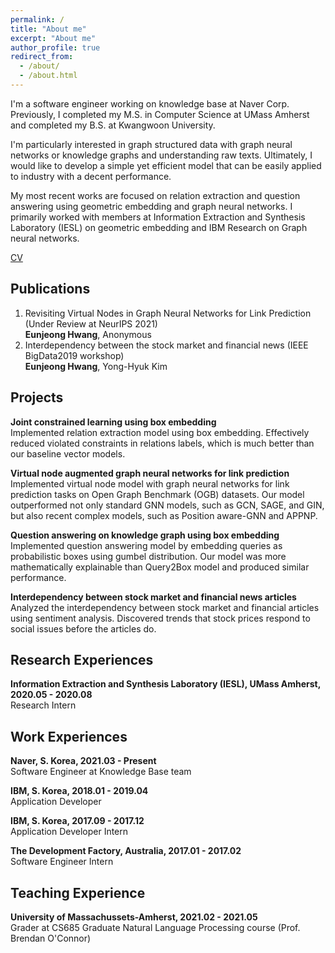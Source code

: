 ```yaml
---
permalink: /
title: "About me"
excerpt: "About me"
author_profile: true
redirect_from: 
  - /about/
  - /about.html
---
```


I'm a software engineer working on knowledge base at Naver Corp. 
Previously, I completed my M.S. in Computer Science at UMass Amherst and completed my B.S. at Kwangwoon University. 

I'm particularly interested in graph structured data with graph neural networks or knowledge graphs and understanding raw texts.
Ultimately, I would like to develop a simple yet efficient model that can be easily applied to industry with a decent performance.

My most recent works are focused on relation extraction and question answering using geometric embedding and graph neural networks.
I primarily worked with members at Information Extraction and Synthesis Laboratory (IESL) on geometric embedding and IBM Research on Graph neural networks.

[CV](https://eujhwang.github.io/files/eunjeong_research_cv.pdf)

Publications
------
1. Revisiting Virtual Nodes in Graph Neural Networks for Link Prediction (Under Review at NeurIPS 2021)\
   **Eunjeong Hwang**, Anonymous 
2. Interdependency between the stock market and financial news (IEEE BigData2019 workshop)\
   **Eunjeong Hwang**, Yong-Hyuk Kim 

Projects
------
**Joint constrained learning using box embedding**\
 Implemented relation extraction model using box embedding. 
 Effectively reduced violated constraints in relations labels, which is much better than our baseline vector models.

**Virtual node augmented graph neural networks for link prediction**\
 Implemented virtual node model with graph neural networks for link prediction tasks on Open Graph Benchmark (OGB) datasets.
 Our model outperformed not only standard GNN models, such as GCN, SAGE, and GIN, but also recent complex models, such as Position aware-GNN and APPNP.  

**Question answering on knowledge graph using box embedding**\
  Implemented question answering model by embedding queries as probabilistic boxes using gumbel distribution.
  Our model was more mathematically explainable than Query2Box model and produced similar performance.

**Interdependency between stock market and financial news articles**\
  Analyzed the interdependency between stock market and financial articles using sentiment analysis. 
  Discovered trends that stock prices respond to social issues before the articles do. 

Research Experiences
------
**Information Extraction and Synthesis Laboratory (IESL), UMass Amherst, 2020.05 - 2020.08**\
Research Intern
  
Work Experiences
------
**Naver, S. Korea, 2021.03 - Present**\
Software Engineer at Knowledge Base team

**IBM, S. Korea, 2018.01 - 2019.04**\
Application Developer

**IBM, S. Korea, 2017.09 - 2017.12**\
Application Developer Intern

**The Development Factory, Australia, 2017.01 - 2017.02**\
Software Engineer Intern

Teaching Experience
------
**University of Massachussets-Amherst, 2021.02 - 2021.05**\
Grader at CS685 Graduate Natural Language Processing course (Prof. Brendan O'Connor)